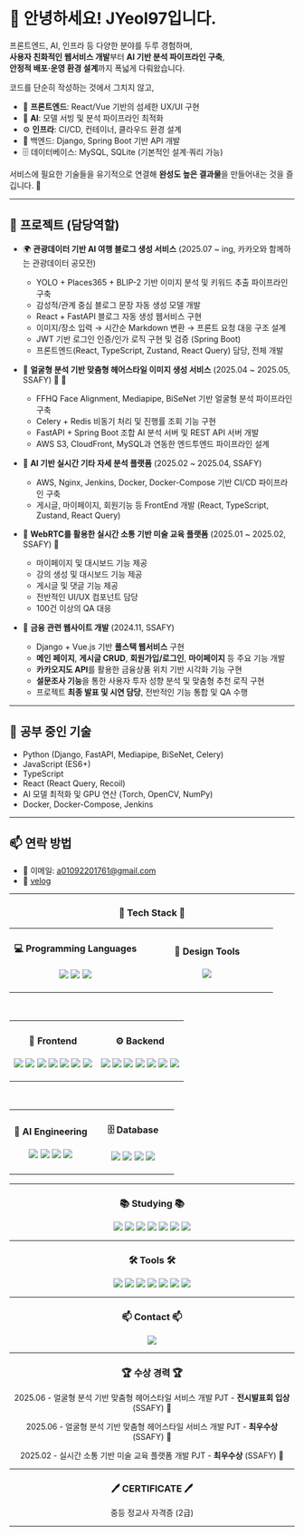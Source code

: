 # 👋 안녕하세요! JYeol97입니다.

프론트엔드, AI, 인프라 등 다양한 분야를 두루 경험하며,  
**사용자 친화적인 웹서비스 개발**부터 **AI 기반 분석 파이프라인 구축**,  
**안정적 배포·운영 환경 설계**까지 폭넓게 다뤄왔습니다.  

코드를 단순히 작성하는 것에서 그치지 않고,  

- 🎨 **프론트엔드**: React/Vue 기반의 섬세한 UX/UI 구현  
- 🧠 **AI**: 모델 서빙 및 분석 파이프라인 최적화  
- ⚙️ **인프라**: CI/CD, 컨테이너, 클라우드 환경 설계
- 🔗 백엔드: Django, Spring Boot 기반 API 개발
- 🗄️ 데이터베이스: MySQL, SQLite (기본적인 설계·쿼리 가능)

서비스에 필요한 기술들을 유기적으로 연결해 **완성도 높은 결과물**을 만들어내는 것을 즐깁니다. 🚀

---

## 🔭 프로젝트 (담당역할)

- 🌍 **관광데이터 기반 AI 여행 블로그 생성 서비스** (2025.07 ~ ing, 카카오와 함께하는 관광데이터 공모전) 
  - YOLO + Places365 + BLIP-2 기반 이미지 분석 및 키워드 추출 파이프라인 구축  
  - 감성적/관계 중심 블로그 문장 자동 생성 모델 개발  
  - React + FastAPI 블로그 자동 생성 웹서비스 구현  
  - 이미지/장소 입력 → 시간순 Markdown 변환 → 프론트 요청 대응 구조 설계
  - JWT 기반 로그인 인증/인가 로직 구현 및 검증 (Spring Boot)
  - 프론트엔드(React, TypeScript, Zustand, React Query) 담당, 전체 개발

- 🎨 **얼굴형 분석 기반 맞춤형 헤어스타일 이미지 생성 서비스** (2025.04 ~ 2025.05, SSAFY) 🥇 🥉
  - FFHQ Face Alignment, Mediapipe, BiSeNet 기반 얼굴형 분석 파이프라인 구축  
  - Celery + Redis 비동기 처리 및 진행률 조회 기능 구현  
  - FastAPI + Spring Boot 조합 AI 분석 서버 및 REST API 서버 개발  
  - AWS S3, CloudFront, MySQL과 연동한 엔드투엔드 파이프라인 설계  

- 🎸 **AI 기반 실시간 기타 자세 분석 플랫폼** (2025.02 ~ 2025.04, SSAFY)  
  - AWS, Nginx, Jenkins, Docker, Docker-Compose 기반 CI/CD 파이프라인 구축
  - 게시글, 마이페이지, 회원기능 등 FrontEnd 개발 (React, TypeScript, Zustand, React Query)

- 📡 **WebRTC를 활용한 실시간 소통 기반 미술 교육 플랫폼** (2025.01 ~ 2025.02, SSAFY) 🥇
  - 마이페이지 및 대시보드 기능 제공
  - 강의 생성 및 대시보드 기능 제공
  - 게시글 및 댓글 기능 제공
  - 전반적인 UI/UX 컴포넌트 담당
  - 100건 이상의 QA 대응

- 💸 **금융 관련 웹사이트 개발** (2024.11, SSAFY)  
  - Django + Vue.js 기반 **풀스택 웹서비스** 구현  
  - **메인 페이지**, **게시글 CRUD**, **회원가입/로그인**, **마이페이지** 등 주요 기능 개발  
  - **카카오지도 API**를 활용한 금융상품 위치 기반 시각화 기능 구현  
  - **설문조사 기능**을 통한 사용자 투자 성향 분석 및 맞춤형 추천 로직 구현  
  - 프로젝트 **최종 발표 및 시연 담당**, 전반적인 기능 통합 및 QA 수행  


---

## 🌱 공부 중인 기술

- Python (Django, FastAPI, Mediapipe, BiSeNet, Celery)
- JavaScript (ES6+)
- TypeScript
- React (React Query, Recoil)
- AI 모델 최적화 및 GPU 연산 (Torch, OpenCV, NumPy)
- Docker, Docker-Compose, Jenkins

---

## 📫 연락 방법

- 📧 이메일: a01092201761@gmail.com
- 🔗 [velog](https://velog.io/@dreamjob/posts)
---

<div align="center">

<h3 align="center">🧱 Tech Stack 🧱</h3>

<table align="center">
<tr>
<td align="center" width="50%">

<h4>💻 Programming Languages</h4>
<p>
  <img src="https://img.shields.io/badge/JavaScript-F7DF1E?style=for-the-badge&logo=javascript&logoColor=white" />
  <img src="https://img.shields.io/badge/TypeScript-3178C6?style=for-the-badge&logo=typescript&logoColor=white" />
  <img src="https://img.shields.io/badge/Python-3776AB?style=for-the-badge&logo=python&logoColor=white" />
</p>

</td>
<td align="center" width="50%">

<h4>🎨 Design Tools</h4>
<p>
  <img src="https://img.shields.io/badge/Figma-F24E1E?style=for-the-badge&logo=figma&logoColor=white" />
</p>

</td>
</tr>
</table>

<br>

<table align="center">
<tr>
<td align="center" width="50%">

<h4>🎨 Frontend</h4>
<p>
  <img src="https://img.shields.io/badge/React-61DAFB?style=for-the-badge&logo=react&logoColor=white" />
  <img src="https://img.shields.io/badge/Vue.js-4FC08D?style=for-the-badge&logo=vue.js&logoColor=white" />
  <img src="https://img.shields.io/badge/Next.js-000000?style=for-the-badge&logo=next.js&logoColor=white" />
  <img src="https://img.shields.io/badge/TailwindCSS-06B6D4?style=for-the-badge&logo=tailwindcss&logoColor=white" />
  <img src="https://img.shields.io/badge/Redux-764ABC?style=for-the-badge&logo=redux&logoColor=white" />
  <img src="https://img.shields.io/badge/Zustand-181717?style=for-the-badge&logo=react&logoColor=white" />
  <img src="https://img.shields.io/badge/Recoil-3578E5?style=for-the-badge&logo=recoil&logoColor=white" />

</p>

</td>
<td align="center" width="50%">

<h4>⚙️ Backend</h4>
<p>
  <img src="https://img.shields.io/badge/FastAPI-009688?style=for-the-badge&logo=fastapi&logoColor=white" />
  <img src="https://img.shields.io/badge/Django-092E20?style=for-the-badge&logo=django&logoColor=white" />
  <img src="https://img.shields.io/badge/Spring%20Boot-6DB33F?style=for-the-badge&logo=springboot&logoColor=white" />
  <img src="https://img.shields.io/badge/Docker-2496ED?style=for-the-badge&logo=docker&logoColor=white" />
  <img src="https://img.shields.io/badge/Jenkins-D24939?style=for-the-badge&logo=jenkins&logoColor=white" />
  <img src="https://img.shields.io/badge/Nginx-009639?style=for-the-badge&logo=nginx&logoColor=white" />
  <img src="https://img.shields.io/badge/AWS%20S3-FF9900?style=for-the-badge&logo=amazonaws&logoColor=white" />
</p>

</td>
</tr>
</table>

<br>

<table align="center">
<tr>
<td align="center" width="50%">

<h4>🧠 AI Engineering</h4>
<p>
  <img src="https://img.shields.io/badge/Mediapipe-FF6F00?style=for-the-badge&logo=google&logoColor=white" />
  <img src="https://img.shields.io/badge/BiSeNet-8A2BE2?style=for-the-badge&logo=pytorch&logoColor=white" />
  <img src="https://img.shields.io/badge/FFHQ-FABD00?style=for-the-badge&logo=google-photos&logoColor=white" />
  <img src="https://img.shields.io/badge/LoRA/Transfer%20Learning-FF69B4?style=for-the-badge&logo=tensorflow&logoColor=white" />
</p>

</td>
<td align="center" width="50%">

<h4>🗄️ Database</h4>
<p>
  <img src="https://img.shields.io/badge/MySQL-4479A1?style=for-the-badge&logo=mysql&logoColor=white" />
  <img src="https://img.shields.io/badge/SQLite-003B57?style=for-the-badge&logo=sqlite&logoColor=white" />
  <img src="https://img.shields.io/badge/Redis-DC382D?style=for-the-badge&logo=redis&logoColor=white" />
  <img src="https://img.shields.io/badge/PostgreSQL-4169E1?style=for-the-badge&logo=postgresql&logoColor=white" />

</p>

</td>
</tr>
</table>

</div>

---

<h3 align="center">📚 Studying 📚</h3>
<div align="center">
  <img src="https://img.shields.io/badge/FastAPI-009688.svg?style=for-the-badge&logo=fastapi&logoColor=white" />
  <img src="https://img.shields.io/badge/Celery-37814A.svg?style=for-the-badge&logo=Celery&logoColor=white" />
  <img src="https://img.shields.io/badge/Redis-DC382D.svg?style=for-the-badge&logo=redis&logoColor=white" />
  <img src="https://img.shields.io/badge/TypeScript-3178C6.svg?style=for-the-badge&logo=TypeScript&logoColor=white" />
  <img src="https://img.shields.io/badge/React%20Query-FF4154?style=for-the-badge&logo=react%20query&logoColor=white" />
  <img src="https://img.shields.io/badge/numpy-4d77cf.svg?style=for-the-badge&logo=numpy&logoColor=white" />
  <img src="https://img.shields.io/badge/OpenCV-5C3EE8.svg?style=for-the-badge&logo=OpenCV&logoColor=white" />
</div>

---

<h3 align="center">🛠 Tools 🛠</h3>
<div align="center">
  <img src="https://img.shields.io/badge/github-181717.svg?style=for-the-badge&logo=github&logoColor=white" />
  <img src="https://img.shields.io/badge/gitlab-FC6D26.svg?style=for-the-badge&logo=gitlab&logoColor=white" />
  <img src="https://img.shields.io/badge/mattermost-0072C6.svg?style=for-the-badge&logo=mattermost&logoColor=white" />
  <img src="https://img.shields.io/badge/Notion-F3F3F3.svg?style=for-the-badge&logo=notion&logoColor=black" />
  <img src="https://img.shields.io/badge/VSCode-2C2C32.svg?style=for-the-badge&logo=visual-studio-code&logoColor=22ABF3" />
  <img src="https://img.shields.io/badge/Figma-F24E1E.svg?style=for-the-badge&logo=figma&logoColor=white" />
  <img src="https://img.shields.io/badge/Jira-0052CC?style=for-the-badge&logo=jira&logoColor=white"/>
</div>


---

<h3 align="center">📫 Contact 📫</h3>
<div align="center">
  <a href="https://velog.io/@dreamjob/posts">
    <img src="https://img.shields.io/badge/Velog-1EBC8F?style=for-the-badge&logo=velog&logoColor=white" />
  </a>
</div>

---

<h3 align="center">🏆 수상 경력 🏆</h3>
<div align="center">
  <p>2025.06 - 얼굴형 분석 기반 맞춤형 헤어스타일 서비스 개발 PJT - <strong>전시발표회 입상</strong> (SSAFY) 🥉</p>
  <p>2025.06 - 얼굴형 분석 기반 맞춤형 헤어스타일 서비스 개발 PJT - <strong>최우수상</strong> (SSAFY) 🥇</p>
  <p>2025.02 - 실시간 소통 기반 미술 교육 플랫폼 개발 PJT - <strong>최우수상</strong> (SSAFY) 🥇</p>
</div>


---

<h3 align="center">🖊️ CERTIFICATE 🖊️</h3>
<div align="center">
  <p>중등 정교사 자격증 (2급)</p>
</div>

---
